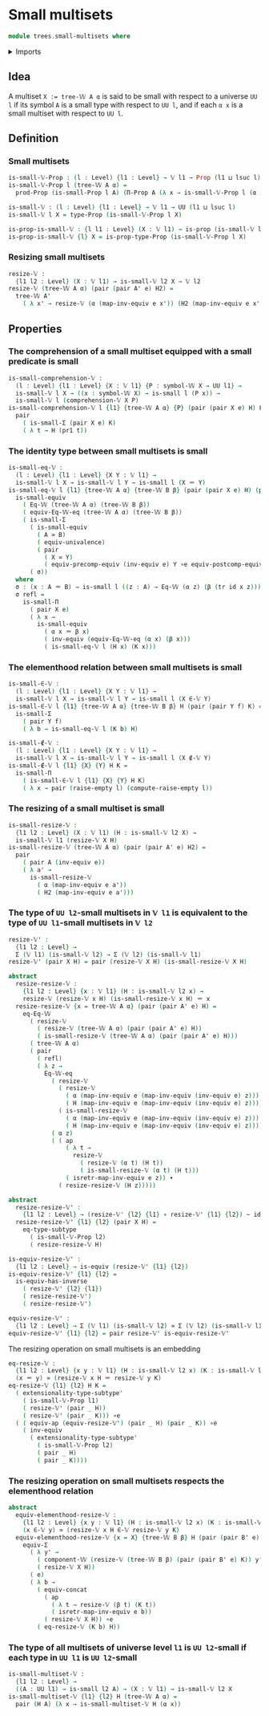 # Small multisets

```agda
module trees.small-multisets where
```

<details><summary>Imports</summary>

```agda
open import foundation.dependent-pair-types
open import foundation.empty-types
open import foundation.equivalences
open import foundation.functions
open import foundation.functoriality-dependent-pair-types
open import foundation.homotopies
open import foundation.identity-types
open import foundation.propositions
open import foundation.raising-universe-levels
open import foundation.small-types
open import foundation.subtypes
open import foundation.univalence
open import foundation.universe-levels
open import trees.multisets
open import trees.w-types
```

</details>

## Idea

A multiset `X := tree-𝕎 A α` is said to be small with respect to a universe `UU l` if its symbol `A` is a small type with respect to `UU l`, and if each `α x` is a small multiset with respect to `UU l`.

## Definition

### Small multisets

```agda
is-small-𝕍-Prop : (l : Level) {l1 : Level} → 𝕍 l1 → Prop (l1 ⊔ lsuc l)
is-small-𝕍-Prop l (tree-𝕎 A α) =
  prod-Prop (is-small-Prop l A) (Π-Prop A (λ x → is-small-𝕍-Prop l (α x)))

is-small-𝕍 : (l : Level) {l1 : Level} → 𝕍 l1 → UU (l1 ⊔ lsuc l)
is-small-𝕍 l X = type-Prop (is-small-𝕍-Prop l X)

is-prop-is-small-𝕍 : {l l1 : Level} (X : 𝕍 l1) → is-prop (is-small-𝕍 l X)
is-prop-is-small-𝕍 {l} X = is-prop-type-Prop (is-small-𝕍-Prop l X)
```

### Resizing small multisets

```agda
resize-𝕍 :
  {l1 l2 : Level} (X : 𝕍 l1) → is-small-𝕍 l2 X → 𝕍 l2
resize-𝕍 (tree-𝕎 A α) (pair (pair A' e) H2) =
  tree-𝕎 A'
    ( λ x' → resize-𝕍 (α (map-inv-equiv e x')) (H2 (map-inv-equiv e x')))
```

## Properties

### The comprehension of a small multiset equipped with a small predicate is small

```agda
is-small-comprehension-𝕍 :
  (l : Level) {l1 : Level} {X : 𝕍 l1} {P : symbol-𝕎 X → UU l1} →
  is-small-𝕍 l X → ((x : symbol-𝕎 X) → is-small l (P x)) →
  is-small-𝕍 l (comprehension-𝕍 X P)
is-small-comprehension-𝕍 l {l1} {tree-𝕎 A α} {P} (pair (pair X e) H) K =
  pair
    ( is-small-Σ (pair X e) K)
    ( λ t → H (pr1 t))
```

### The identity type between small multisets is small

```agda
is-small-eq-𝕍 :
  (l : Level) {l1 : Level} {X Y : 𝕍 l1} →
  is-small-𝕍 l X → is-small-𝕍 l Y → is-small l (X ＝ Y)
is-small-eq-𝕍 l {l1} {tree-𝕎 A α} {tree-𝕎 B β} (pair (pair X e) H) (pair (pair Y f) K) =
  is-small-equiv
    ( Eq-𝕎 (tree-𝕎 A α) (tree-𝕎 B β))
    ( equiv-Eq-𝕎-eq (tree-𝕎 A α) (tree-𝕎 B β))
    ( is-small-Σ
      ( is-small-equiv
        ( A ≃ B)
        ( equiv-univalence)
        ( pair
          ( X ≃ Y)
          ( equiv-precomp-equiv (inv-equiv e) Y ∘e equiv-postcomp-equiv f A)))
      ( σ))
  where
  σ : (x : A ＝ B) → is-small l ((z : A) → Eq-𝕎 (α z) (β (tr id x z)))
  σ refl =
    is-small-Π
      ( pair X e)
      ( λ x →
        is-small-equiv
          ( α x ＝ β x)
          ( inv-equiv (equiv-Eq-𝕎-eq (α x) (β x)))
          ( is-small-eq-𝕍 l (H x) (K x)))
```

### The elementhood relation between small multisets is small

```agda
is-small-∈-𝕍 :
  (l : Level) {l1 : Level} {X Y : 𝕍 l1} →
  is-small-𝕍 l X → is-small-𝕍 l Y → is-small l (X ∈-𝕍 Y)
is-small-∈-𝕍 l {l1} {tree-𝕎 A α} {tree-𝕎 B β} H (pair (pair Y f) K) =
  is-small-Σ
    ( pair Y f)
    ( λ b → is-small-eq-𝕍 l (K b) H)

is-small-∉-𝕍 :
  (l : Level) {l1 : Level} {X Y : 𝕍 l1} →
  is-small-𝕍 l X → is-small-𝕍 l Y → is-small l (X ∉-𝕍 Y)
is-small-∉-𝕍 l {l1} {X} {Y} H K =
  is-small-Π
    ( is-small-∈-𝕍 l {l1} {X} {Y} H K)
    ( λ x → pair (raise-empty l) (compute-raise-empty l))
```

### The resizing of a small multiset is small

```agda
is-small-resize-𝕍 :
  {l1 l2 : Level} (X : 𝕍 l1) (H : is-small-𝕍 l2 X) →
  is-small-𝕍 l1 (resize-𝕍 X H)
is-small-resize-𝕍 (tree-𝕎 A α) (pair (pair A' e) H2) =
  pair
    ( pair A (inv-equiv e))
    ( λ a' →
      is-small-resize-𝕍
        ( α (map-inv-equiv e a'))
        ( H2 (map-inv-equiv e a')))
```

### The type of `UU l2`-small multisets in `𝕍 l1` is equivalent to the type of `UU l1`-small multisets in `𝕍 l2`

```agda
resize-𝕍' :
  {l1 l2 : Level} →
  Σ (𝕍 l1) (is-small-𝕍 l2) → Σ (𝕍 l2) (is-small-𝕍 l1)
resize-𝕍' (pair X H) = pair (resize-𝕍 X H) (is-small-resize-𝕍 X H)

abstract
  resize-resize-𝕍 :
    {l1 l2 : Level} {x : 𝕍 l1} (H : is-small-𝕍 l2 x) →
    resize-𝕍 (resize-𝕍 x H) (is-small-resize-𝕍 x H) ＝ x
  resize-resize-𝕍 {x = tree-𝕎 A α} (pair (pair A' e) H) =
    eq-Eq-𝕎
      ( resize-𝕍
        ( resize-𝕍 (tree-𝕎 A α) (pair (pair A' e) H))
        ( is-small-resize-𝕍 (tree-𝕎 A α) (pair (pair A' e) H)))
      ( tree-𝕎 A α)
      ( pair
        ( refl)
        ( λ z →
          Eq-𝕎-eq
            ( resize-𝕍
              ( resize-𝕍
                ( α (map-inv-equiv e (map-inv-equiv (inv-equiv e) z)))
                ( H (map-inv-equiv e (map-inv-equiv (inv-equiv e) z))))
              ( is-small-resize-𝕍
                ( α (map-inv-equiv e (map-inv-equiv (inv-equiv e) z)))
                ( H (map-inv-equiv e (map-inv-equiv (inv-equiv e) z)))))
            ( α z)
            ( ( ap
                ( λ t →
                  resize-𝕍
                    ( resize-𝕍 (α t) (H t))
                    ( is-small-resize-𝕍 (α t) (H t)))
                ( isretr-map-inv-equiv e z)) ∙
              ( resize-resize-𝕍 (H z)))))

abstract
  resize-resize-𝕍' :
    {l1 l2 : Level} → (resize-𝕍' {l2} {l1} ∘ resize-𝕍' {l1} {l2}) ~ id
  resize-resize-𝕍' {l1} {l2} (pair X H) =
    eq-type-subtype
      ( is-small-𝕍-Prop l2)
      ( resize-resize-𝕍 H)

is-equiv-resize-𝕍' :
  {l1 l2 : Level} → is-equiv (resize-𝕍' {l1} {l2})
is-equiv-resize-𝕍' {l1} {l2} =
  is-equiv-has-inverse
    ( resize-𝕍' {l2} {l1})
    ( resize-resize-𝕍')
    ( resize-resize-𝕍')

equiv-resize-𝕍' :
  {l1 l2 : Level} → Σ (𝕍 l1) (is-small-𝕍 l2) ≃ Σ (𝕍 l2) (is-small-𝕍 l1)
equiv-resize-𝕍' {l1} {l2} = pair resize-𝕍' is-equiv-resize-𝕍'
```

The resizing operation on small multisets is an embedding

```agda
eq-resize-𝕍 :
  {l1 l2 : Level} {x y : 𝕍 l1} (H : is-small-𝕍 l2 x) (K : is-small-𝕍 l2 y) →
  (x ＝ y) ≃ (resize-𝕍 x H ＝ resize-𝕍 y K)
eq-resize-𝕍 {l1} {l2} H K =
  ( extensionality-type-subtype'
    ( is-small-𝕍-Prop l1)
    ( resize-𝕍' (pair _ H))
    ( resize-𝕍' (pair _ K))) ∘e
  ( ( equiv-ap (equiv-resize-𝕍') (pair _ H) (pair _ K)) ∘e
    ( inv-equiv
      ( extensionality-type-subtype'
        ( is-small-𝕍-Prop l2)
        ( pair _ H)
        ( pair _ K))))
```

### The resizing operation on small multisets respects the elementhood relation

```agda
abstract
  equiv-elementhood-resize-𝕍 :
    {l1 l2 : Level} {x y : 𝕍 l1} (H : is-small-𝕍 l2 x) (K : is-small-𝕍 l2 y) →
    (x ∈-𝕍 y) ≃ (resize-𝕍 x H ∈-𝕍 resize-𝕍 y K)
  equiv-elementhood-resize-𝕍 {x = X} {tree-𝕎 B β} H (pair (pair B' e) K) =
    equiv-Σ
      ( λ y' →
        ( component-𝕎 (resize-𝕍 (tree-𝕎 B β) (pair (pair B' e) K)) y') ＝
        ( resize-𝕍 X H))
      ( e)
      ( λ b →
        ( equiv-concat
          ( ap
            ( λ t → resize-𝕍 (β t) (K t))
            ( isretr-map-inv-equiv e b))
          ( resize-𝕍 X H)) ∘e
        ( eq-resize-𝕍 (K b) H))
```

### The type of all multisets of universe level `l1` is `UU l2`-small if each type in `UU l1` is `UU l2`-small

```agda
is-small-multiset-𝕍 :
  {l1 l2 : Level} →
  ((A : UU l1) → is-small l2 A) → (X : 𝕍 l1) → is-small-𝕍 l2 X
is-small-multiset-𝕍 {l1} {l2} H (tree-𝕎 A α) =
  pair (H A) (λ x → is-small-multiset-𝕍 H (α x))
```

